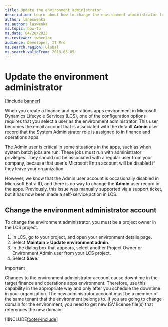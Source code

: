 ```yaml
---
title: Update the environment administrator
description: Learn about how to change the environment administrator for a finance and operations apps environment in Microsoft Dynamics Lifecycle Services (LCS).
author: laneswenka
ms.author: laswenka
ms.topic: how-to
ms.date: 04/28/2023
ms.reviewer: twheeloc
audience: Developer, IT Pro
ms.search.region: Global 
ms.search.validFrom: 2018-03-05
---
```


# Update the environment administrator

[!include [banner](../includes/banner.md)]

When you create a finance and operations apps environment in Microsoft Dynamics Lifecycle Services (LCS), one of the configuration options requires that you select a user as the environment administrator. This user becomes the email account that is associated with the default **Admin** user record that the System Administrator role is assigned to in finance and operations apps.

The Admin user is critical in some situations in the apps, such as when system batch jobs are run. These jobs must run with administrator privileges. They should not be associated with a regular user from your company, because that user's Microsoft Entra account will be disabled if they leave your organization.

However, we know that the Admin user account is occasionally disabled in Microsoft Entra ID, and there is no way to change the **Admin** user record in the apps. Previously, this issue was manually supported via a support ticket, but it has now been made a self-service action in LCS.

## Change the environment administrator account

To change the environment administrator, you must be a project owner in the LCS project.

1. In LCS, go to your project, and open your environment details page.
2. Select **Maintain \> Update environment admin**.
3. In the dialog box that appears, select another Project Owner or Environment Admin user from your LCS project.
4. Select **Save**.

> [!IMPORTANT]
> Changes to the environment administrator account cause downtime in the target finance and operations apps environment. Therefore, use this capability in the appropriate way and only after you schedule the downtime in your organization.
> The new administrator account must be a member of the same tenant that the environment belongs to.
> If you are going to change domain for the environment, you need to get new ISV license file(s) that references the new domain.  

[!INCLUDE[footer-include](../../../includes/footer-banner.md)]
